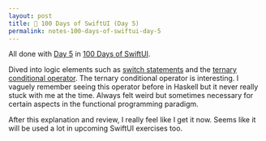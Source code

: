 ```yaml
---
layout: post
title: 📔 100 Days of SwiftUI (Day 5)
permalink: notes-100-days-of-swiftui-day-5
---
```


All done with [Day 5](https://www.hackingwithswift.com/100/swiftui/5) in [100 Days of SwiftUI](https://www.hackingwithswift.com/100/swiftui).

Dived into logic elements such as [switch statements](https://en.wikipedia.org/wiki/Switch_statement) and the [ternary conditional operator](). The ternary conditional operator is interesting. I vaguely remember seeing this operator before in Haskell but it never really stuck with me at the time. Always felt weird but sometimes necessary for certain aspects in the functional programming paradigm.

After this explanation and review, I really feel like I get it now. Seems like it will be used a lot in upcoming SwiftUI exercises too.
